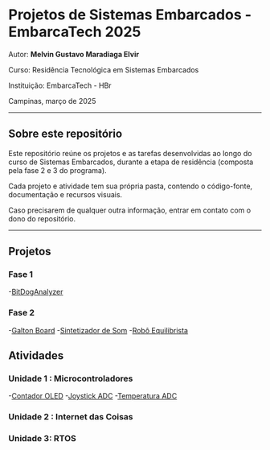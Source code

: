 # Projetos de Sistemas Embarcados - EmbarcaTech 2025

Autor: **Melvin Gustavo Maradiaga Elvir**

Curso: Residência Tecnológica em Sistemas Embarcados

Instituição: EmbarcaTech - HBr

Campinas, março de 2025

---

## Sobre este repositório

Este repositório reúne os projetos e as tarefas desenvolvidas ao longo do curso de Sistemas Embarcados, durante a etapa de residência (composta pela fase 2 e 3 do programa). 

Cada projeto e atividade tem sua própria pasta, contendo o código-fonte, documentação e recursos visuais. 

Caso precisarem de qualquer outra informação, entrar em contato com o dono do repositório.

---
## Projetos
### Fase 1
-[BitDogAnalyzer](./projetos/fase_1/bit_dog_analyzer/)

### Fase 2
-[Galton Board](./projetos/galton_board/)
-[Sintetizador de Som](./projetos/sintetizador_som/)
-[Robô Equilibrista](./projetos/robo_equilibrista)

## Atividades
### Unidade 1 : Microcontroladores
-[Contador OLED](./projetos/fase_2/Contador_OLED)
-[Joystick ADC](./projetos/fase_2/Joystick_ADC)
-[Temperatura ADC](./projetos/fase_2/Temperatura_ADC)

### Unidade 2 : Internet das Coisas

### Unidade 3: RTOS

